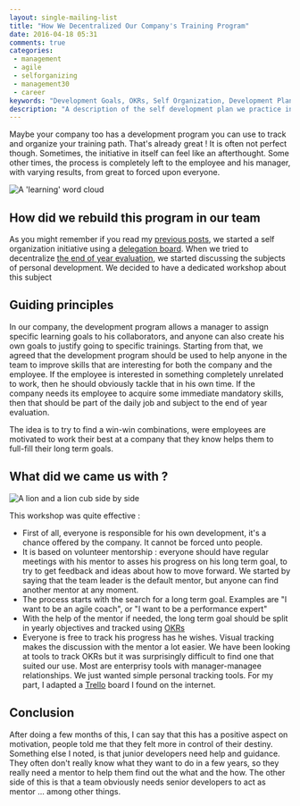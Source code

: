 ```yaml
---
layout: single-mailing-list
title: "How We Decentralized Our Company's Training Program"
date: 2016-04-18 05:31
comments: true
categories:
 - management
 - agile
 - selforganizing
 - management30
 - career
keywords: "Development Goals, OKRs, Self Organization, Development Plan, Mentoring, Self Development"
description: "A description of the self development plan we practice in our team"
---
```

Maybe your company too has a development program you can use to track and organize your training path. That's already great ! It is often not perfect though. Sometimes, the initiative in itself can feel like an afterthought. Some other times, the process is completely left to the employee and his manager, with varying results, from great to forced upon everyone.

![A 'learning' word cloud]({{site.url}}{{site.baseurl}}/imgs/2016-04-18-how-we-decentralized-our-companys-training-program/learning.jpg)

## How did we rebuild this program in our team

As you might remember if you read my [previous posts]({{site.baseurl}}/categories/#selforganizing), we started a self organization initiative using a [delegation board](https://management30.com/product/workouts/delegation-employee-engagement/). When we tried to decentralize [the end of year evaluation](/how-to-deal-with-the-incentive-system-in-an-agile-team/), we started discussing the subjects of personal development. We decided to have a dedicated workshop about this subject

## Guiding principles

In our company, the development program allows a manager to assign specific learning goals to his collaborators, and anyone can also create his own goals to justify going to specific trainings. Starting from that, we agreed that the development program should be used to help anyone in the team to improve skills that are interesting for both the company and the employee. If the employee is interested in something completely unrelated to work, then he should obviously tackle that in his own time. If the company needs its employee to acquire some immediate mandatory skills, then that should be part of the daily job and subject to the end of year evaluation.

The idea is to try to find a win-win combinations, were employees are motivated to work their best at a company that they know helps them to full-fill their long term goals.

## What did we came us with ?

![A lion and a lion cub side by side]({{site.url}}{{site.baseurl}}/imgs/2016-04-18-how-we-decentralized-our-companys-training-program/mentor-mentee.jpg)

This workshop was quite effective :

* First of all, everyone is responsible for his own development, it's a chance offered by the company. It cannot be forced unto people.
* It is based on volunteer mentorship : everyone should have regular meetings with his mentor to asses his progress on his long term goal, to try to get feedback and ideas about how to move forward. We started by saying that the team leader is the default mentor, but anyone can find another mentor at any moment.
* The process starts with the search for a long term goal. Examples are "I want to be an agile coach", or "I want to be a performance expert"
* With the help of the mentor if needed, the long term goal should be split in yearly objectives and tracked using [OKRs](http://fr.slideshare.net/HenrikJanVanderPol/how-to-outperform-anyone-else-introduction-to-okr)
* Everyone is free to track his progress has he wishes. Visual tracking makes the discussion with the mentor a lot easier. We have been looking at tools to track OKRs but it was surprisingly difficult to find one that suited our use. Most are enterprisy tools with manager-managee relationships. We just wanted simple personal tracking tools. For my part, I adapted a [Trello](https://trello.com/b/MPM4rspd/okrs) board I found on the internet.

## Conclusion

After doing a few months of this, I can say that this has a positive aspect on motivation, people told me that they felt more in control of their destiny. Something else I noted, is that junior developers need help and guidance. They often don't really know what they want to do in a few years, so they really need a mentor to help them find out the what and the how. The other side of this is that a team obviously needs senior developers to act as mentor ... among other things.
